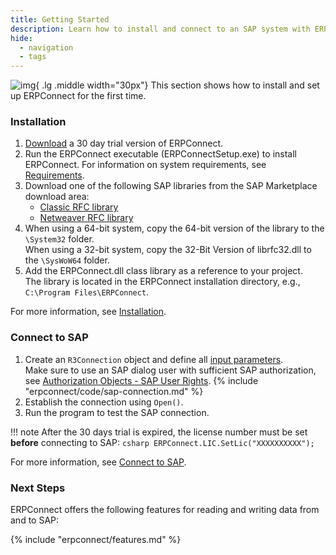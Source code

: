 ```yaml
---
title: Getting Started
description: Learn how to install and connect to an SAP system with ERPConnect.
hide:
  - navigation
  - tags
---
```


![img](site:assets/images/logos/theo-thumbs.png){ .lg .middle width="30px"} This section shows how to install and set up ERPConnect for the first time.

### Installation

1. [Download](https://theobald-software.com/en/download-trial/) a 30 day trial version of ERPConnect.
2. Run the ERPConnect executable (ERPConnectSetup.exe) to install ERPConnect.
For information on system requirements, see [Requirements](documentation/introduction/requirements.md).
3. Download one of the following SAP libraries from the SAP Marketplace download area: 
	- [Classic RFC library](documentation/introduction/saplibraries.md#client-protocol-rfc-librfc32dll)
	- [Netweaver RFC library](documentation/introduction/saplibraries.md#netweaver-rfc-library)
4. When using a 64-bit system, copy the 64-bit version of the library to the `\System32` folder.<br>
When using a 32-bit system, copy the 32-Bit Version of librfc32.dll to the `\SysWoW64` folder.
5. Add the ERPConnect.dll class library as a reference to your project. <br>
The library is located in the ERPConnect installation directory, e.g., `C:\Program Files\ERPConnect`.

For more information, see [Installation](documentation/introduction/installation.md/#setup).

### Connect to SAP

1. Create an `R3Connection` object and define all [input parameters](documentation/sap-connection/log-on-to-sap.md/#input-parameters).<br>
Make sure to use an SAP dialog user with sufficient SAP authorization, see [Authorization Objects - SAP User Rights](documentation/sap-authority-objects.md).
{% include "erpconnect/code/sap-connection.md" %}
2. Establish the connection using `Open()`.
3. Run the program to test the SAP connection.

!!! note
	After the 30 days trial is expired, the license number must be set **before** connecting to SAP:
	``` csharp
	ERPConnect.LIC.SetLic("XXXXXXXXXX");
	```

For more information, see [Connect to SAP](documentation/sap-connection/log-on-to-sap.md).

### Next Steps

ERPConnect offers the following features for reading and writing data from and to SAP:

{% include "erpconnect/features.md" %}